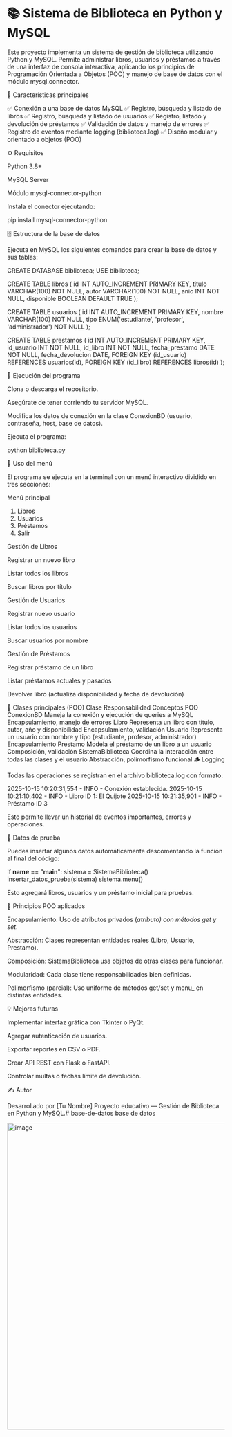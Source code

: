# 📚 Sistema de Biblioteca en Python y MySQL

Este proyecto implementa un sistema de gestión de biblioteca utilizando Python y MySQL.
Permite administrar libros, usuarios y préstamos a través de una interfaz de consola interactiva, aplicando los principios de Programación Orientada a Objetos (POO) y manejo de base de datos con el módulo mysql.connector.

🧩 Características principales

✅ Conexión a una base de datos MySQL
✅ Registro, búsqueda y listado de libros
✅ Registro, búsqueda y listado de usuarios
✅ Registro, listado y devolución de préstamos
✅ Validación de datos y manejo de errores
✅ Registro de eventos mediante logging (biblioteca.log)
✅ Diseño modular y orientado a objetos (POO)

⚙️ Requisitos

Python 3.8+

MySQL Server

Módulo mysql-connector-python

Instala el conector ejecutando:

pip install mysql-connector-python

🗄️ Estructura de la base de datos

Ejecuta en MySQL los siguientes comandos para crear la base de datos y sus tablas:

CREATE DATABASE biblioteca;
USE biblioteca;

CREATE TABLE libros (
    id INT AUTO_INCREMENT PRIMARY KEY,
    titulo VARCHAR(100) NOT NULL,
    autor VARCHAR(100) NOT NULL,
    anio INT NOT NULL,
    disponible BOOLEAN DEFAULT TRUE
);

CREATE TABLE usuarios (
    id INT AUTO_INCREMENT PRIMARY KEY,
    nombre VARCHAR(100) NOT NULL,
    tipo ENUM('estudiante', 'profesor', 'administrador') NOT NULL
);

CREATE TABLE prestamos (
    id INT AUTO_INCREMENT PRIMARY KEY,
    id_usuario INT NOT NULL,
    id_libro INT NOT NULL,
    fecha_prestamo DATE NOT NULL,
    fecha_devolucion DATE,
    FOREIGN KEY (id_usuario) REFERENCES usuarios(id),
    FOREIGN KEY (id_libro) REFERENCES libros(id)
);

🚀 Ejecución del programa

Clona o descarga el repositorio.

Asegúrate de tener corriendo tu servidor MySQL.

Modifica los datos de conexión en la clase ConexionBD (usuario, contraseña, host, base de datos).

Ejecuta el programa:

python biblioteca.py

🧠 Uso del menú

El programa se ejecuta en la terminal con un menú interactivo dividido en tres secciones:

Menú principal
1. Libros
2. Usuarios
3. Préstamos
4. Salir

Gestión de Libros

Registrar un nuevo libro

Listar todos los libros

Buscar libros por título

Gestión de Usuarios

Registrar nuevo usuario

Listar todos los usuarios

Buscar usuarios por nombre

Gestión de Préstamos

Registrar préstamo de un libro

Listar préstamos actuales y pasados

Devolver libro (actualiza disponibilidad y fecha de devolución)

🧱 Clases principales (POO)
Clase	Responsabilidad	Conceptos POO
ConexionBD	Maneja la conexión y ejecución de queries a MySQL	Encapsulamiento, manejo de errores
Libro	Representa un libro con título, autor, año y disponibilidad	Encapsulamiento, validación
Usuario	Representa un usuario con nombre y tipo (estudiante, profesor, administrador)	Encapsulamiento
Prestamo	Modela el préstamo de un libro a un usuario	Composición, validación
SistemaBiblioteca	Coordina la interacción entre todas las clases y el usuario	Abstracción, polimorfismo funcional
🪵 Logging

Todas las operaciones se registran en el archivo biblioteca.log con formato:

2025-10-15 10:20:31,554 - INFO - Conexión establecida.
2025-10-15 10:21:10,402 - INFO - Libro ID 1: El Quijote
2025-10-15 10:21:35,901 - INFO - Préstamo ID 3


Esto permite llevar un historial de eventos importantes, errores y operaciones.

🧪 Datos de prueba

Puedes insertar algunos datos automáticamente descomentando la función al final del código:

if __name__ == "__main__":
    sistema = SistemaBiblioteca()
    insertar_datos_prueba(sistema)
    sistema.menu()


Esto agregará libros, usuarios y un préstamo inicial para pruebas.

🧩 Principios POO aplicados

Encapsulamiento: Uso de atributos privados (__atributo) con métodos get_ y set_.

Abstracción: Clases representan entidades reales (Libro, Usuario, Prestamo).

Composición: SistemaBiblioteca usa objetos de otras clases para funcionar.

Modularidad: Cada clase tiene responsabilidades bien definidas.

Polimorfismo (parcial): Uso uniforme de métodos get/set y menu_ en distintas entidades.

💡 Mejoras futuras

Implementar interfaz gráfica con Tkinter o PyQt.

Agregar autenticación de usuarios.

Exportar reportes en CSV o PDF.

Crear API REST con Flask o FastAPI.

Controlar multas o fechas límite de devolución.

✍️ Autor

Desarrollado por [Tu Nombre]
Proyecto educativo — Gestión de Biblioteca en Python y MySQL.# base-de-datos
base de datos

<img width="1652" height="709" alt="image" src="https://github.com/user-attachments/assets/c3f3eee4-20f5-4b32-8d29-bf4656be24ec" />


